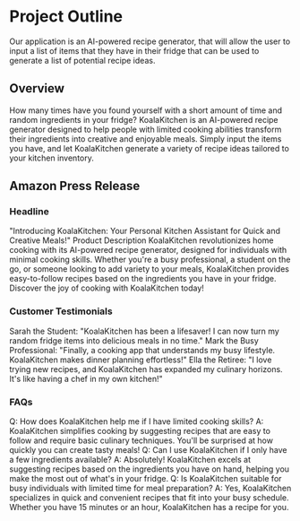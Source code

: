 # Project Outline
Our application is an AI-powered recipe generator, that will allow the user to input a list of items that they have in their fridge that can be used to generate a list of potential recipe ideas.

## Overview
How many times have you found yourself with a short amount of time and random ingredients in your fridge? KoalaKitchen is an AI-powered recipe generator designed to help people with limited cooking abilities transform their ingredients into creative and enjoyable meals. Simply input the items you have, and let KoalaKitchen generate a variety of recipe ideas tailored to your kitchen inventory.

## Amazon Press Release

### Headline
"Introducing KoalaKitchen: Your Personal Kitchen Assistant for Quick and Creative Meals!"
Product Description
KoalaKitchen revolutionizes home cooking with its AI-powered recipe generator, designed for individuals with minimal cooking skills. Whether you're a busy professional, a student on the go, or someone looking to add variety to your meals, KoalaKitchen provides easy-to-follow recipes based on the ingredients you have in your fridge. Discover the joy of cooking with KoalaKitchen today!

### Customer Testimonials
Sarah the Student: "KoalaKitchen has been a lifesaver! I can now turn my random fridge items into delicious meals in no time."
Mark the Busy Professional: "Finally, a cooking app that understands my busy lifestyle. KoalaKitchen makes dinner planning effortless!"
Ella the Retiree: "I love trying new recipes, and KoalaKitchen has expanded my culinary horizons. It's like having a chef in my own kitchen!"

### FAQs
Q: How does KoalaKitchen help me if I have limited cooking skills? A: KoalaKitchen simplifies cooking by suggesting recipes that are easy to follow and require basic culinary techniques. You'll be surprised at how quickly you can create tasty meals!
Q: Can I use KoalaKitchen if I only have a few ingredients available? A: Absolutely! KoalaKitchen excels at suggesting recipes based on the ingredients you have on hand, helping you make the most out of what's in your fridge.
Q: Is KoalaKitchen suitable for busy individuals with limited time for meal preparation? A: Yes, KoalaKitchen specializes in quick and convenient recipes that fit into your busy schedule. Whether you have 15 minutes or an hour, KoalaKitchen has a recipe for you.
